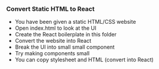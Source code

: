 ### Convert Static HTML to React
- You have been given a static HTML/CSS website
- Open index.html to look at the UI
- Create the React boilerplate in this folder
- Convert the website into React
- Break the UI into small small component
- Try making components small
- You can copy stylesheet and HTML (convert into React)